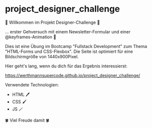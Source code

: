# project_designer_challenge

🌸 Willkommen im Projekt Designer-Challenge 🌸

... erster Gehversuch mit einem Newsletter-Formular und einer @keyframes-Animation 🐥

Dies ist eine Übung im Bootcamp "Fullstack Development" zum Thema "HTML-Forms und CSS-Flexbox".
Die Seite ist optimiert für eine Bildschirmgröße von 1440x900Pixel.

Hier geht's lang, wenn du dich für das Ergebnis interessierst:

https://werthmannsupercode.github.io/project_designer_challenge/


Verwendete Technologien:
- HTML 🖊
- CSS 🖌
- JS 🪄

🍀 Viel Freude damit 🍀
